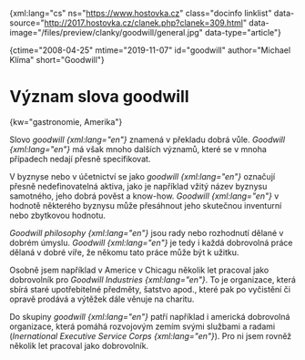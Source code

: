 
{xml:lang="cs" ns="https://www.hostovka.cz" class="docinfo linklist" data-source="http://2017.hostovka.cz/clanek.php?clanek=309.html" data-image="/files/preview/clanky/goodwill/general.jpg" data-type="article"}

{ctime="2008-04-25" mtime="2019-11-07" id="goodwill" author="Michael Klíma" short="Goodwill"}

# Význam slova goodwill

<!-- generated attribute kw by user_udpatekw.sh on 2020-04-21, do not edit -->

{kw="gastronomie, Amerika"}

Slovo _goodwill {xml:lang="en"}_ znamená v překladu dobrá vůle. _Goodwill {xml:lang="en"}_ má však mnoho dalších významů, které se v mnoha případech nedají přesně specifikovat.

V byznyse nebo v účetnictví se jako _goodwill {xml:lang="en"}_ označují přesně nedefinovatelná aktiva, jako je například vžitý název byznysu samotného, jeho dobrá pověst a know-how. _Goodwill {xml:lang="en"}_ v hodnotě některého byznysu může přesáhnout jeho skutečnou inventurní nebo zbytkovou hodnotu.

_Goodwill philosophy {xml:lang="en"}_ jsou rady nebo rozhodnutí dělané v dobrém úmyslu. _Goodwill {xml:lang="en"}_ je tedy i každá dobrovolná práce dělaná v dobré víře, že někomu tato práce může být k užitku.

Osobně jsem například v Americe v Chicagu několik let pracoval jako dobrovolník pro _Goodwill Industries {xml:lang="en"}_. To je organizace, která sbírá staré upotřebitelné předměty, šatstvo apod., které pak po vyčistění či opravě prodává a výtěžek dále věnuje na charitu.

Do skupiny _goodwill {xml:lang="en"}_ patří například i americká dobrovolná organizace, která pomáhá rozvojovým zemím svými službami a radami (_Inernational Executive Service Corps {xml:lang="en"}_). Pro ni jsem rovněž několik let pracoval jako dobrovolník.

